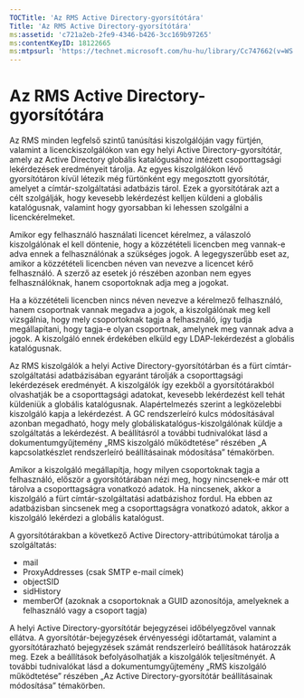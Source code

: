 ```yaml
---
TOCTitle: 'Az RMS Active Directory-gyorsítótára'
Title: 'Az RMS Active Directory-gyorsítótára'
ms:assetid: 'c721a2eb-2fe9-4346-b426-3cc169b97265'
ms:contentKeyID: 18122665
ms:mtpsurl: 'https://technet.microsoft.com/hu-hu/library/Cc747662(v=WS.10)'
---
```


Az RMS Active Directory-gyorsítótára
====================================

Az RMS minden legfelső szintű tanúsítási kiszolgálóján vagy fürtjén, valamint a licenckiszolgálókon van egy helyi Active Directory-gyorsítótár, amely az Active Directory globális katalógusához intézett csoporttagsági lekérdezések eredményeit tárolja. Az egyes kiszolgálókon lévő gyorsítótáron kívül létezik még fürtönként egy megosztott gyorsítótár, amelyet a címtár-szolgáltatási adatbázis tárol. Ezek a gyorsítótárak azt a célt szolgálják, hogy kevesebb lekérdezést kelljen küldeni a globális katalógusnak, valamint hogy gyorsabban ki lehessen szolgálni a licenckérelmeket.

Amikor egy felhasználó használati licencet kérelmez, a válaszoló kiszolgálónak el kell döntenie, hogy a közzétételi licencben meg vannak-e adva ennek a felhasználónak a szükséges jogok. A legegyszerűbb eset az, amikor a közzétételi licencben néven van nevezve a licencet kérő felhasználó. A szerző az esetek jó részében azonban nem egyes felhasználóknak, hanem csoportoknak adja meg a jogokat.

Ha a közzétételi licencben nincs néven nevezve a kérelmező felhasználó, hanem csoportnak vannak megadva a jogok, a kiszolgálónak meg kell vizsgálnia, hogy mely csoportoknak tagja a felhasználó, így tudja megállapítani, hogy tagja-e olyan csoportnak, amelynek meg vannak adva a jogok. A kiszolgáló ennek érdekében elküld egy LDAP-lekérdezést a globális katalógusnak.

Az RMS kiszolgálók a helyi Active Directory-gyorsítótárban és a fürt címtár-szolgáltatási adatbázisában egyaránt tárolják a csoporttagsági lekérdezések eredményét. A kiszolgálók így ezekből a gyorsítótárakból olvashatják be a csoporttagsági adatokat, kevesebb lekérdezést kell tehát küldeniük a globális katalógusnak. Alapértelmezés szerint a legközelebbi kiszolgáló kapja a lekérdezést. A GC rendszerleíró kulcs módosításával azonban megadható, hogy mely globáliskatalógus-kiszolgálónak küldje a szolgáltatás a lekérdezést. A beállításról a további tudnivalókat lásd a dokumentumgyűjtemény „RMS kiszolgáló működtetése” részében „A kapcsolatkészlet rendszerleíró beállításainak módosítása” témakörben.

Amikor a kiszolgáló megállapítja, hogy milyen csoportoknak tagja a felhasználó, először a gyorsítótárában nézi meg, hogy nincsenek-e már ott tárolva a csoporttagságra vonatkozó adatok. Ha nincsenek, akkor a kiszolgáló a fürt címtár-szolgáltatási adatbázishoz fordul. Ha ebben az adatbázisban sincsenek meg a csoporttagságra vonatkozó adatok, akkor a kiszolgáló lekérdezi a globális katalógust.

A gyorsítótárakban a következő Active Directory-attribútúmokat tárolja a szolgáltatás:

-   mail
-   ProxyAddresses (csak SMTP e-mail címek)
-   objectSID
-   sidHistory
-   memberOf (azoknak a csoportoknak a GUID azonosítója, amelyeknek a felhasználó vagy a csoport tagja)

A helyi Active Directory-gyorsítótár bejegyzései időbélyegzővel vannak ellátva. A gyorsítótár-bejegyzések érvényességi időtartamát, valamint a gyorsítótárazható bejegyzések számát rendszerleíró beállítások határozzák meg. Ezek a beállítások befolyásolhatják a kiszolgálók teljesítményét. A további tudnivalókat lásd a dokumentumgyűjtemény „RMS kiszolgáló működtetése” részében „Az Active Directory-gyorsítótár beállításainak módosítása” témakörben.

